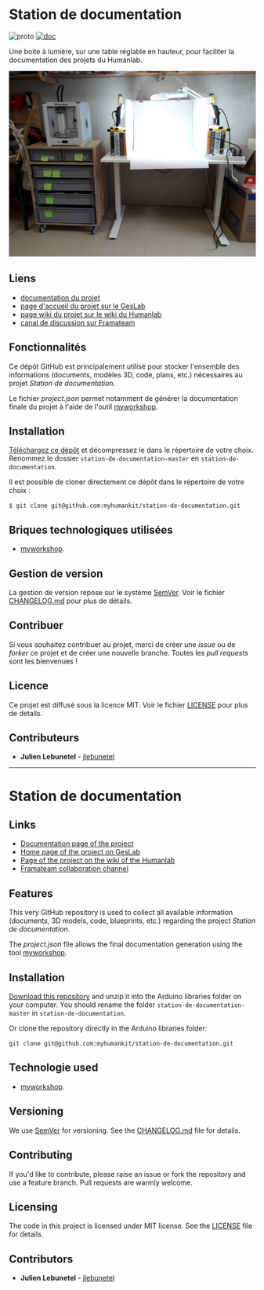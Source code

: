 # Station de documentation
![proto](https://img.shields.io/badge/proto-réalisé-success.svg "proto")
[![doc](https://img.shields.io/badge/doc-réalisée-success.svg "doc")](https://docs.humanlab.me/myhumankit/station-de-documentation)

Une boite à lumière, sur une table réglable en hauteur, pour faciliter la documentation des projets du Humanlab.

![featured_image](images/station-de-documentation.jpg)

## Liens
 * [documentation du projet](https://docs.humanlab.me/myhumankit/station-de-documentation)
 * [page d'accueil du projet sur le GesLab](https://rennes.humanlab.me/projet/station-de-documentation/)
 * [page wiki du projet sur le wiki du Humanlab](http://wikilab.myhumankit.org/index.php?title=Projets:Station_de_documentation)
 * [canal de discussion sur Framateam](https://framateam.org/myhumankit/channels/amenagement-du-lab)

## Fonctionnalités
Ce dépôt GitHub est principalement utilisé pour stocker l'ensemble des informations (documents, modèles 3D, code, plans, etc.) nécessaires au projet _Station de documentation_.

Le fichier _project.json_ permet notamment de générer la documentation finale du projet à l'aide de l'outil [myworkshop](https://github.com/myhumankit/myworkshop).

## Installation
[Téléchargez ce dépôt](https://github.com/myhumankit/station-de-documentation/archive/master.zip) et décompressez le dans le répertoire de votre choix. Renommez le dossier `station-de-documentation-master` en `station-de-documentation`.

Il est possible de cloner directement ce dépôt dans le répertoire de votre choix :

```
$ git clone git@github.com:myhumankit/station-de-documentation.git
```

## Briques technologiques utilisées
 * [myworkshop](https://github.com/myhumankit/myworkshop).

## Gestion de version
La gestion de version repose sur le système [SemVer](http://semver.org/). Voir le fichier [CHANGELOG.md](CHANGELOG.md) pour plus de détails.

## Contribuer
Si vous souhaitez contribuer au projet, merci de créer une _issue_ ou de _forker_ ce projet et de créer une nouvelle branche. Toutes les _pull requests_ sont les bienvenues !

## Licence
Ce projet est diffusé sous la licence MIT. Voir le fichier [LICENSE](LICENSE) pour plus de details.

## Contributeurs
 * **Julien Lebunetel** - [jlebunetel](https://github.com/jlebunetel)

---

# Station de documentation

## Links
 * [Documentation page of the project](https://docs.humanlab.me/myhumankit/station-de-documentation)
 * [Home page of the project on GesLab](https://rennes.humanlab.me/projet/station-de-documentation/)
 * [Page of the project on the wiki of the Humanlab](http://wikilab.myhumankit.org/index.php?title=Projets:Station_de_documentation)
 * [Framateam collaboration channel](https://framateam.org/myhumankit/channels/amenagement-du-lab)

## Features
This very GitHub repository is used to collect all available information (documents, 3D models, code, blueprints, etc.) regarding the project _Station de documentation_.

The _project.json_ file allows the final documentation generation using the tool [myworkshop](https://github.com/myhumankit/myworkshop).

## Installation
[Download this repository](https://github.com/myhumankit/station-de-documentation/archive/master.zip) and unzip it into the Arduino libraries folder on your computer. You should rename the folder `station-de-documentation-master` in `station-de-documentation`.

Or clone the repository directly in the Arduino libraries folder:

```
git clone git@github.com:myhumankit/station-de-documentation.git
```

## Technologie used
 * [myworkshop](https://github.com/myhumankit/myworkshop).

## Versioning
We use [SemVer](http://semver.org/) for versioning. See the [CHANGELOG.md](CHANGELOG.md) file for details.

## Contributing
If you'd like to contribute, please raise an issue or fork the repository and use a feature branch. Pull requests are warmly welcome.

## Licensing
The code in this project is licensed under MIT license. See the [LICENSE](LICENSE) file for details.

## Contributors
 * **Julien Lebunetel** - [jlebunetel](https://github.com/jlebunetel)
